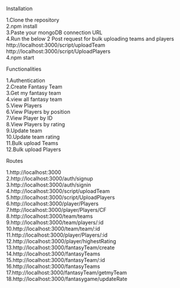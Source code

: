 Installation

1.Clone the repository<br />
2.npm install<br />
3.Paste your mongoDB connection URL<br />
4.Run the below 2 Post request for bulk uploading teams and players<br />
  http://localhost:3000/script/uploadTeam <br />
  http://localhost:3000/script/UploadPlayers <br />
4.npm start<br />

Functionalities

1.Authentication <br />
2.Create Fantasy Team<br />
3.Get my fantasy team<br />
4.view all fantasy team<br />
5.View Players<br />
6.View Players by position<br />
7.View Player by ID<br />
8.View Players by rating<br />
9.Update team<br />
10.Update team rating<br />
11.Bulk upload Teams<br />
12.Bulk upload Players<br />

Routes

1.http://localhost:3000 <br />
2.http://localhost:3000/auth/signup <br />
3.http://localhost:3000/auth/signin <br />
4.http://localhost:3000/script/uploadTeam <br />
5.http://localhost:3000/script/UploadPlayers <br />
6.http://localhost:3000/player/Players <br />
7.http://localhost:3000/player/Players/CF <br />
8.http://localhost:3000/team/teams <br />
9.http://localhost:3000/team/players/:id <br />
10.http://localhost:3000/team/team/:id <br />
11.http://localhost:3000/player/Players/:id <br />
12.http://localhost:3000/player/highestRating <br />
13.http://localhost:3000/fantasyTeam/create <br />
14.http://localhost:3000/fantasyTeams <br />
15.http://localhost:3000/fantasyTeam/:id <br />
16.http://localhost:3000/fantasyTeams <br />
17.http://localhost:3000/fantasyTeam/getmyTeam <br />
18.http://localhost:3000/fantasygame/updateRate <br />